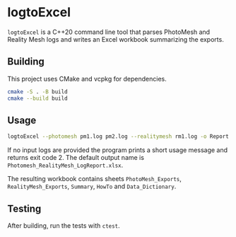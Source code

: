 # logtoExcel

`logtoExcel` is a C++20 command line tool that parses PhotoMesh and Reality Mesh
logs and writes an Excel workbook summarizing the exports.

## Building

This project uses CMake and vcpkg for dependencies.

```bash
cmake -S . -B build
cmake --build build
```

## Usage

```bash
logtoExcel --photomesh pm1.log pm2.log --realitymesh rm1.log -o Report.xlsx
```

If no input logs are provided the program prints a short usage message and
returns exit code 2. The default output name is
`Photomesh_RealityMesh_LogReport.xlsx`.

The resulting workbook contains sheets `PhotoMesh_Exports`,
`RealityMesh_Exports`, `Summary`, `HowTo` and `Data_Dictionary`.

## Testing

After building, run the tests with `ctest`.

